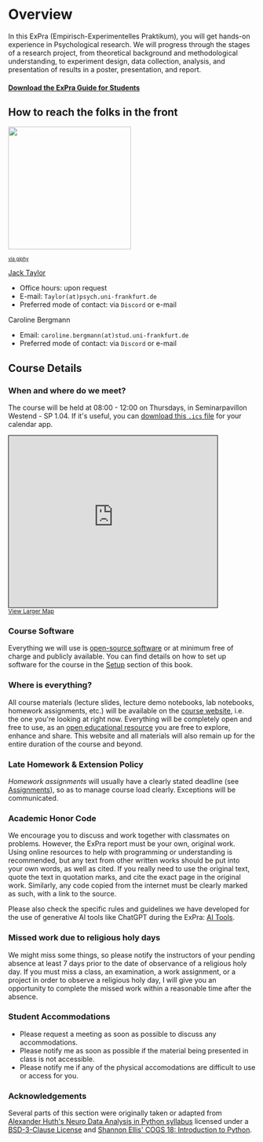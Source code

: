 # Overview

In this ExPra (Empirisch-Experimentelles Praktikum), you will get hands-on experience in Psychological research. We will progress through the stages of a research project, from theoretical background and methodological understanding, to experiment design, data collection, analysis, and presentation of results in a poster, presentation, and report.

[<h4><i class="fa-solid fa-file-pdf"></i> Download the ExPra Guide for Students</h4>](https://raw.githubusercontent.com/JackEdTaylor/expra-wise25/master/lecture/static/EXPRA_Guide_for_students.pdf)

## How to reach the folks in the front

<img src="https://media1.giphy.com/media/LGjdE8oxY7SQE/giphy.gif" width=250>

<sub><sup>[via giphy](https://media.giphy.com/media/LGjdE8oxY7SQE/giphy.gif)</sup></sub>

[Jack Taylor](https://jackedtaylor.github.io/)

- Office hours: upon request
- E-mail: `Taylor(at)psych.uni-frankfurt.de`
- Preferred mode of contact: via `Discord` or e-mail

Caroline Bergmann

- Email: `caroline.bergmann(at)stud.uni-frankfurt.de`
- Preferred mode of contact: via `Discord` or e-mail

## Course Details

### When and where do we meet?

The course will be held at 08:00 - 12:00 on Thursdays, in Seminarpavillon Westend - SP 1.04. If it's useful, you can [download this `.ics` file](https://qis.server.uni-frankfurt.de/qisserver/rds?state=verpublish&status=transform&vmfile=no&veranstaltung.veranstid=381510&veransttermin.parallelid=5&moduleCall=iCalendarGruppe&publishConfFile=reports&publishSubDir=veranstaltung) for your calendar app.

<iframe width="425" height="350" src="https://www.openstreetmap.org/export/embed.html?bbox=8.669369%2C50.130935%2C8.669369%2C50.130935&amp;layer=mapnik" style="border: 1px solid black"></iframe><br/><small><a href="https://www.openstreetmap.org/export#map=19/50.130935/8.669369">View Larger Map</a></small>


### Course Software

Everything we will use is [open-source software](https://en.wikipedia.org/wiki/Open-source_software) or at minimum free of charge and publicly available. You can find details on how to set up software for the course in the [Setup](https://jackedtaylor.github.io/expra-wise25/introduction/setup.html) section of this book.

### Where is everything?

All course materials (lecture slides, lecture demo notebooks, lab notebooks, homework assignments, etc.) will be available on the [course website](https://jackedtaylor.github.io/expra-wise25/), i.e. the one you're looking at right now. Everything will be completely open and free to use, as an [open educational resource](https://en.wikipedia.org/wiki/Open_educational_resources) you are free to explore, enhance and share. This website and all materials will also remain up for the entire duration of the course and beyond.


### Late Homework & Extension Policy

*Homework assignments* will usually have a clearly stated deadline (see [Assignments](https://jackedtaylor.github.io/expra-wise25/general/assignments.html)), so as to manage course load clearly. Exceptions will be communicated.


### Academic Honor Code

We encourage you to discuss and work together with classmates on problems. However, the ExPra report must be your own, original work. Using online resources to help with programming or understanding is recommended, but any text from other written works should be put into your own words, as well as cited. If you really need to use the original text, quote the text in quotation marks, and cite the exact page in the original work. Similarly, any code copied from the internet must be clearly marked as such, with a link to the source.

Please also check the specific rules and guidelines we have developed for the use of generative AI tools like ChatGPT during the ExPra: [AI Tools](https://jackedtaylor.github.io/expra-wise25/general/gen_ai.html).


### Missed work due to religious holy days

We might miss some things, so please notify the instructors of your pending absence at least 7 days prior to the date of observance of a religious holy day. If you must miss a class, an examination, a work assignment, or a project in order to observe a religious holy day, I will give you an opportunity to complete the missed work within a reasonable time after the absence.


### Student Accommodations

- Please request a meeting as soon as possible to discuss any accommodations.
- Please notify me as soon as possible if the material being presented in class is not accessible.
- Please notify me if any of the physical accomodations are difficult to use or access for you.

### Acknowledgements

Several parts of this section were originally taken or adapted from [Alexander Huth's Neuro Data Analysis in Python syllabus](https://github.com/alexhuth/ndap-fa2020) licensed under a [BSD-3-Clause License](https://github.com/alexhuth/ndap-fa2020/blob/master/LICENSE) and [Shannon Ellis' COGS 18: Introduction to Python](https://cogs18.github.io/assets/intro/syllabus.html).
